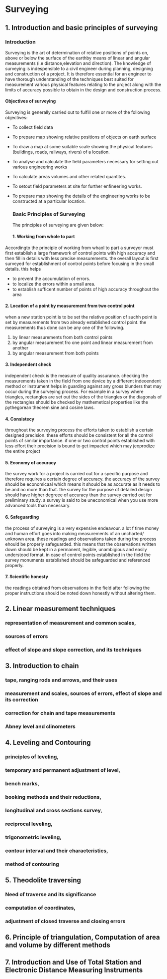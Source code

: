 
# Surveying
## 1. Introduction and basic principles of surveying

### Introduction
Surveying is the art of determination of relative positions of points on, above or below the surface of the earthby means of linear and angular measurements (i.e distance,elevation and direction). 
The knowledge of surveying is indespensible to a civil engineer during planning, designing and construction of a project. It is therefore essential for an engineer to have thorough understanding of the techniques best suited for measurement various physical features relating to the project along with the limits of accuracy possible to obtain in the design and construction process.

#### Objectives of surveying
Surveying is generally carried out to fulfill one or more of the following objectives:
- To collect field data
- To prepare map showing relative positions of objects on earth surface
- To draw a map at some suitable scale showing the physical features (buildings, roads, railways, rivers) of a location.
- To analyse and calculate the field parameters necessary for setting out various engineering works
- To calculate areas volumes and other related quantites.
- To setout field parameters at site for further enfineering works.
- To prepare map showing the details of the engineering works to be constructed at a particular location.

  ### Basic Principles of Surveying
  The principles of surveying are given below:
  #### 1. Working from whole to part
Accordingto the principle of working from whaol to part a surveyor must first establish a large framework of control points with high accuracy and then fill in details with less precise measurements. the overall layout is first surveyed for establishment of control points before focusing in the small details. this helps
  - to prevent the accumulation of errors.
  - to localize the errors within a small area.
  - to establish sufficent number of points of high accuracy throughout the area 
  #### 2. Location of a point by measurement from two control point
when a new station point is to be set the relative position of suchh point is set by measurements from two already established control point. the measurements thus done can be any one of the following.
  1. by linear measurements from both control points
  2. by angular measurement fro one point and linear measurement from another
  3. by angular measurement from both points
  #### 3. Independent check
independent check is the measure of quality assurance. checking the measurements taken in the field from one device by a different indeoendent method or instrument helps in guarding against any gross blunders that may occur during the surveying process. For example in a survey where triangles, rectangles are set out the sides of the triangles or the diagonals of the rectangles should be checked by mathemetical properties like the pythegorean theorem sine and cosine laws.
  #### 4. Consistecy
throughout the surveying process the efforts taken to establish a certain designed precision. these efforts should be consistent for all the control points of similar importance. if one or two control points established with less effort their precision is bound to get impacted which may jeoprodize the entire project
  #### 5. Economy of accuracy
the survey work for a project is carried out for a specific purpose and therefore requires a certain degree of accuracy. the accuracy of the survey should be economicaal which means it should be as accurate as it needs to be and no more than that. the survey for the purpose of detailed design should have higher degreee of accuracy than the survey carried out for preliminary study. a survey is said to be uneconomical when you use more advanced tools than necessary.
  #### 6. Safeguarding
the process of surveying is a very expensive endeavour. a lot f time money and human effort goes into making measurements of an uncharted/ unknown area. these readings and observations taken during the process ehould be properly safeguarded. this means that the observations written down should be kept in a permanent, legible, unambigious and easily understood format. in case of control points established in the field the survey monuments established should be safeguarded and referenced properly.
  #### 7. Scientific honesty
the readings obtained from observations in the field after following the proper instructions should be noted down honestly without altering them.
## 2. Linear measurement techniques 
### representation of measurement and common scales, 
### sources of errors
### effect of slope and slope correction, and its techniques
## 3. Introduction to chain
### tape, ranging rods and arrows, and their uses
### measurement and scales, sources of errors, effect of slope and its correction
### correction for chain and tape measurements
### Abney level and clinometers
## 4. Leveling and Contouring
### principles of leveling, 
### temporary and permanent adjustment of level, 
### bench marks, 
### booking methods and their reductions,
### longitudinal and cross sections survey, 
### reciprocal leveling, 
### trigonometric leveling, 
### contour interval and their characteristics, 
### method of contouring
## 5. Theodolite traversing
### Need of traverse and its significance
### computation of coordinates, 
### adjustment of closed traverse and closing errors
## 6. Principle of triangulation, Computation of area and volume by different methods
## 7. Introduction and Use of Total Station and Electronic Distance Measuring Instruments





